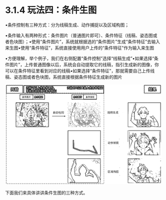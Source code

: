# 3.1.4 玩法四：条件生图

•条件控制有三种方式：分为线稿生成、动作捕捉以及区域构图；

•条件输入有两种形式：条件图片（普通图片即可）、条件特征（线稿、姿态图或者色块图）；•使用“条件图片”，系统就根据选的“条件图片”生成“条件特征”去输入来生图•使用“条件特征”，系统直接使用用户上传的“条件特征”作为输入来生图

•方便理解，举个例子，我们在右侧配置“条件控制”选择“线稿生成”•如果选择“条件图片”，上传普通图像以后，系统会自动提取它的线稿，指引生成新的图像，你可以在条件特征里看到对应的线稿•如果选择“条件特征”，那就需要自己上传线稿、姿态图或者色块图，系统直接根据条件特征生成新的图片

![](img/6de01be8eefffa3a91d9022fc076a255.png)

下面我们来具体讲讲条件生图的三种方式。